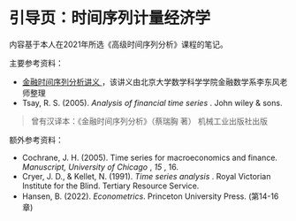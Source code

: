 # 引导页：时间序列计量经济学

内容基于本人在2021年所选《高级时间序列分析》课程的笔记。

主要参考资料：

* [金融时间序列分析讲义 ](https://www.math.pku.edu.cn/teachers/lidf/course/fts/ftsnotes/html/_ftsnotes/index.html) ，该讲义由北京大学数学科学学院金融数学系李东风老师整理
* Tsay, R. S. (2005).  *Analysis of financial time series* . John wiley & sons.

> 曾有汉译本：《金融时间序列分析》（蔡瑞胸 著） 机械工业出版社出版

额外参考资料：

* Cochrane, J. H. (2005). Time series for macroeconomics and finance.  *Manuscript, University of Chicago* ,  *15* , 16.
* Cryer, J. D., & Kellet, N. (1991).  *Time series analysis* . Royal Victorian Institute for the Blind. Tertiary Resource Service.
* Hansen, B. (2022). *Econometrics*. Princeton University Press. (第14-16章)

